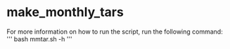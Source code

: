 # make_monthly_tars
For more information on how to run the script, run the following command:
'''
bash mmtar.sh -h 
'''

